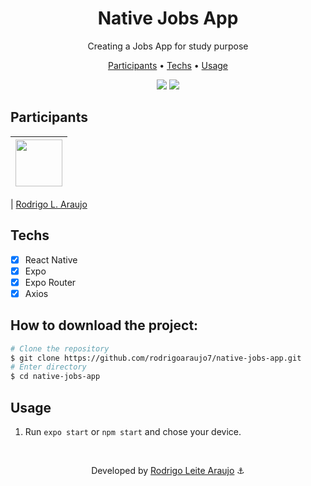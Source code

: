 <h1 align="center">
  Native Jobs App
</h1>

<p align="center">
  Creating a Jobs App for study purpose
</p>

<p align="center">
  <a href="#participants">Participants</a> •
  <a href="#techs">Techs</a> •
  <a href="#usage">Usage</a>
</p>

<div align="center">
  <img src="https://iili.io/HN6Q7WB.png" />
  <img src="https://iili.io/HN6QYiP.png" />
</div>

## Participants

| [<img src="https://avatars.githubusercontent.com/rodrigoaraujo7" width="75px;"/>](https://github.com/rodrigoaraujo7) |
| :------------------------------------------------------------------------------------------------------------------: |

| [Rodrigo L. Araujo](https://github.com/rodrigoaraujo7)

## Techs

- [x] React Native
- [x] Expo
- [x] Expo Router
- [x] Axios

## How to download the project:

```bash
# Clone the repository
$ git clone https://github.com/rodrigoaraujo7/native-jobs-app.git
# Enter directory
$ cd native-jobs-app
```

## Usage

1. Run `expo start` or `npm start` and chose your device.<br />

<br/>

<p align="center"> Developed by <a href="https://www.linkedin.com/in/rodrigo-leite-araujo-a2a1b119b/">Rodrigo Leite Araujo</a> ⚓</p>
